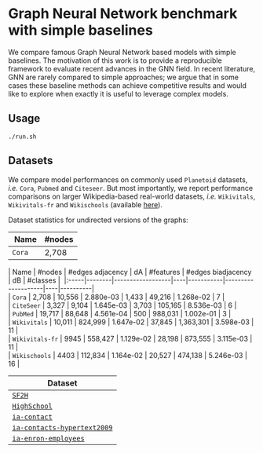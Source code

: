 # Graph Neural Network benchmark with simple baselines

We compare famous Graph Neural Network based models with simple baselines. The motivation of this work is to provide a reproducible framework to evaluate recent advances in the GNN field. In recent literature, GNN are rarely compared to simple approaches; we argue that in some cases these baseline methods can achieve competitive results and would like to explore when exactly it is useful to leverage complex models.

## Usage
```shell
./run.sh
```

## Datasets

We compare model performances on commonly used `Planetoid` datasets, *i.e.* `Cora`, `Pubmed` and `Citeseer`. But most importantly, we report performance comparisons on larger Wikipedia-based real-world datasets, *i.e.* `Wikivitals`, `Wikivitals-fr` and `Wikischools` (available [here](https://netset.telecom-paris.fr/)).

Dataset statistics for undirected versions of the graphs:

| Name | #nodes |
|:-----|--------|
| ```Cora``` | 2,708 |


| Name | #nodes | #edges adjacency | dA | #features | #edges biadjacency | dB | #classes |  
|:-----|--------|------------------|----|-----------|--------------------|----|----------|  
| ```Cora``` | 2,708 | 10,556 | 2.880e-03 | 1,433 | 49,216 | 1.268e-02 | 7 |  
| `CiteSeer` | 3,327 | 9,104 | 1.645e-03 | 3,703 | 105,165 | 8.536e-03 | 6 |  
| `PubMed` | 19,717 | 88,648 | 4.561e-04 | 500 | 988,031 | 1.002e-01 | 3 |  
| `Wikivitals` | 10,011 | 824,999 | 1.647e-02 | 37,845 | 1,363,301 | 3.598e-03 | 11 |  
| `Wikivitals-fr` | 9945 | 558,427 | 1.129e-02 | 28,198 | 873,555 | 3.115e-03 | 11 |  
| `Wikischools` | 4403 | 112,834 | 1.164e-02 | 20,527 | 474,138 | 5.246e-03 | 16 |  


| Dataset      |
|--------------|
| [```SF2H```](http://www.sociopatterns.org/datasets/sfhh-conference-data-set/) |
| [```HighSchool```](http://www.sociopatterns.org/datasets/high-school-contact-and-friendship-networks/) |  
| [```ia-contact```](https://networkrepository.com/ia-contact.php) | 
| [```ia-contacts-hypertext2009```](http://www.sociopatterns.org/datasets/hypertext-2009-dynamic-contact-network/) |
| [```ia-enron-employees```](https://networkrepository.com/ia_enron_employees.php) |
